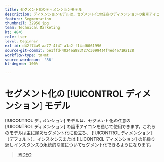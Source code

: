 ```yaml
---
title: セグメント化のディメンションモデル
description: ディメンションモデルは、セグメント化の任意のディメンションの歯車アイコンを通じて使用できます。これらのモデルは主に順次セグメント化に役立ち、ディメンション（デフォルト）、インスタンスまたはディメンションの非繰り返しインスタンスの永続的な値についてセグメント化できるようになります。
feature: Segmentation
thumbnail: 32958.jpg
team: Technical Marketing
kt: 4846
role: User
level: Beginner
exl-id: d42f74a9-aa77-4f47-a1a2-f14bd6061996
source-git-commit: be1ffd44024ea883427c3099434f4ed4e719a128
workflow-type: tm+mt
source-wordcount: '86'
ht-degree: 100%

---
```


# セグメント化の [!UICONTROL ディメンション] モデル

[!UICONTROL ディメンション] モデルは、セグメント化の任意の [!UICONTROL ディメンション] の歯車アイコンを通じて使用できます。これらのモデルは主に順次セグメント化に役立ち、 [!UICONTROL ディメンション] （デフォルト）、インスタンスまたは [!UICONTROL ディメンション] の非繰り返しインスタンスの永続的な値についてセグメント化できるようになります。

>[!VIDEO](https://video.tv.adobe.com/v/32958/?quality=12)

